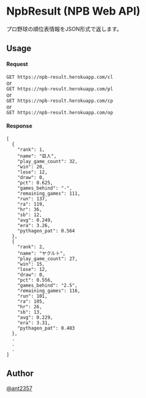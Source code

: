 NpbResult (NPB Web API)
===

プロ野球の順位表情報をJSON形式で返します。

## Usage

#### Request
`GET https://npb-result.herokuapp.com/cl`  
or  
`GET https://npb-result.herokuapp.com/pl`  
or  
`GET https://npb-result.herokuapp.com/cp`  
or  
`GET https://npb-result.herokuapp.com/op`  

#### Response
```
[
  {
    "rank": 1,
    "name": "巨人",
    "play_game_count": 32,
    "win": 20,
    "lose": 12,
    "draw": 0,
    "pct": 0.625,
    "games_behind": "-",
    "remaining_games": 111,
    "run": 137,
    "ra": 119,
    "hr": 36,
    "sb": 12,
    "avg": 0.249,
    "era": 3.26,
    "pythagen_pat": 0.564
  },
  {
    "rank": 2,
    "name": "ヤクルト",
    "play_game_count": 27,
    "win": 15,
    "lose": 12,
    "draw": 0,
    "pct": 0.556,
    "games_behind": "2.5",
    "remaining_games": 116,
    "run": 101,
    "ra": 105,
    "hr": 26,
    "sb": 13,
    "avg": 0.229,
    "era": 3.31,
    "pythagen_pat": 0.483
  },
  .
  .
  .
]
```

## Author
[@ant2357](https://twitter.com/ant2357)